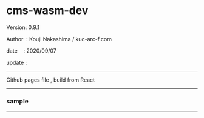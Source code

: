 ﻿# cms-wasm-dev

 Version: 0.9.1

 Author  : Kouji Nakashima / kuc-arc-f.com

 date    : 2020/09/07

 update :

***

Github pages file , build from React

***
### sample 


***

